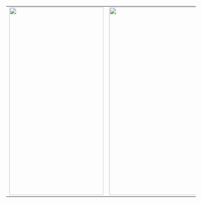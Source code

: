 


<table>
  <tr>
   <td> <img src="https://user-images.githubusercontent.com/25417544/233469114-05141590-a3f1-4e2c-b5eb-74a7342f21bc.jpg" width="250" height="500"/></td>
<td> <img src="https://user-images.githubusercontent.com/25417544/233469963-49fef2cd-6e7e-4c26-8303-d0305d6621cc.jpg" width="250" height="500"/> </td>
  </tr>
  </table>


